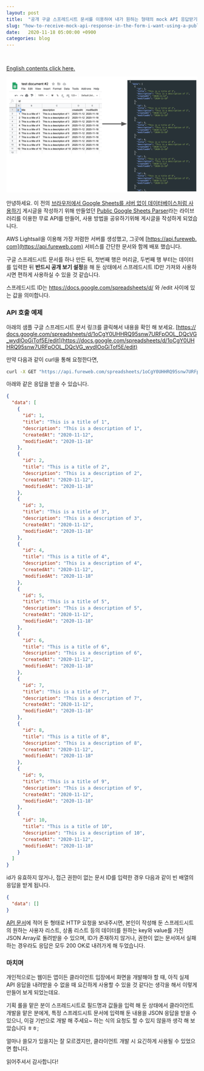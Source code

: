 ```yaml
---
layout: post
title:  "공개 구글 스프레드시트 문서를 이용하여 내가 원하는 형태의 mock API 응답받기"
slug: "how-to-receive-mock-api-response-in-the-form-i-want-using-a-public-google-spreadsheet-document"
date:   2020-11-18 05:00:00 +0900
categories: blog
---
```

<style>a, li { word-break: break-all; }</style>

<!-- Global site tag (gtag.js) - Google Analytics -->
<script async src="https://www.googletagmanager.com/gtag/js?id=UA-121955159-1"></script>
<script>
  window.dataLayer = window.dataLayer || [];
  function gtag(){dataLayer.push(arguments);}
  gtag('js', new Date());

  gtag('config', 'UA-121955159-1');
</script>
<script async src="//pagead2.googlesyndication.com/pagead/js/adsbygoogle.js"></script>
<!-- fureweb-github -->
<ins class="adsbygoogle"
     style="display:block"
     data-ad-client="ca-pub-6234418861743010"
     data-ad-slot="8427857156"
     data-ad-format="auto"></ins>
<script>
(adsbygoogle = window.adsbygoogle || []).push({});
</script>

<div class="fb-like" data-href="https://fureweb-com.github.io{{page.url}}" data-layout="button_count" data-action="like" data-size="small" data-show-faces="true" data-share="true"></div>
<br>

[English contents click here.](https://fureweb-com.github.io/blog/2020/11/18/how-to-receive-mock-api-response-in-the-form-what-i-want-using-a-public-google-spreadsheet-document.html)

![데이터 변환](/assets/img/posts/20201116-introduction.png)

안녕하세요. 이 전의 [브라우저에서 Google Sheets를 서버 없이 데이터베이스처럼 사용하기](https://fureweb-com.github.io/blog/2020/11/16/using-google-sheets-as-a-database-without-a-server-in-the-browser.html) 게시글을 작성하기 위해 만들었던 [Public Google Sheets Parser](https://www.npmjs.com/package/public-google-sheets-parser)라는 라이브러리를 이용한 무료 API를 만들어, 사용 방법을 공유하기위해 게시글을 작성하게 되었습니다.

AWS Lightsail을 이용해 가장 저렴한 서버를 생성했고, 그곳에 [https://api.fureweb.com](https://api.fureweb.com) 서비스를 간단한 문서와 함께 배포 했습니다.

구글 스프레드시트 문서를 하나 만든 뒤, 첫번째 행은 머리글, 두번째 행 부터는 데이터를 입력한 뒤 **반드시 공개 보기 설정**을 해 둔 상태에서 스프레드시트 ID만 가져와 사용하시면 편하게 사용하실 수 있을 것 같습니다.

스프레드시트 ID는 https://docs.google.com/spreadsheets/d/ 와 /edit 사이에 있는 값을 의미합니다.

### API 호출 예제

아래의 샘플 구글 스프레드시트 문서 링크를 클릭해서 내용을 확인 해 보세요.
[https://docs.google.com/spreadsheets/d/1oCgY0UHHRQ95snw7URFpOOL_DQcVG_wydlOoGiTof5E/edit](https://docs.google.com/spreadsheets/d/1oCgY0UHHRQ95snw7URFpOOL_DQcVG_wydlOoGiTof5E/edit)

만약 다음과 같이 curl을 통해 요청한다면,
```sh
curl -X GET "https://api.fureweb.com/spreadsheets/1oCgY0UHHRQ95snw7URFpOOL_DQcVG_wydlOoGiTof5E" -H "accept: */*"
```

아래와 같은 응답을 받을 수 있습니다.
```json
{
  "data": [
    {
      "id": 1,
      "title": "This is a title of 1",
      "description": "This is a description of 1",
      "createdAt": "2020-11-12",
      "modifiedAt": "2020-11-18"
    },
    {
      "id": 2,
      "title": "This is a title of 2",
      "description": "This is a description of 2",
      "createdAt": "2020-11-12",
      "modifiedAt": "2020-11-18"
    },
    {
      "id": 3,
      "title": "This is a title of 3",
      "description": "This is a description of 3",
      "createdAt": "2020-11-12",
      "modifiedAt": "2020-11-18"
    },
    {
      "id": 4,
      "title": "This is a title of 4",
      "description": "This is a description of 4",
      "createdAt": "2020-11-12",
      "modifiedAt": "2020-11-18"
    },
    {
      "id": 5,
      "title": "This is a title of 5",
      "description": "This is a description of 5",
      "createdAt": "2020-11-12",
      "modifiedAt": "2020-11-18"
    },
    {
      "id": 6,
      "title": "This is a title of 6",
      "description": "This is a description of 6",
      "createdAt": "2020-11-12",
      "modifiedAt": "2020-11-18"
    },
    {
      "id": 7,
      "title": "This is a title of 7",
      "description": "This is a description of 7",
      "createdAt": "2020-11-12",
      "modifiedAt": "2020-11-18"
    },
    {
      "id": 8,
      "title": "This is a title of 8",
      "description": "This is a description of 8",
      "createdAt": "2020-11-12",
      "modifiedAt": "2020-11-18"
    },
    {
      "id": 9,
      "title": "This is a title of 9",
      "description": "This is a description of 9",
      "createdAt": "2020-11-12",
      "modifiedAt": "2020-11-18"
    },
    {
      "id": 10,
      "title": "This is a title of 10",
      "description": "This is a description of 10",
      "createdAt": "2020-11-12",
      "modifiedAt": "2020-11-18"
    }
  ]
}
```

id가 유효하지 않거나, 접근 권한이 없는 문서 ID를 입력한 경우 다음과 같이 빈 배열의 응답을 받게 됩니다.
```json
{
  "data": []
}
```

[API 문서](https://api.fureweb.com)에 적어 둔 형태로 HTTP 요청을 보내주시면, 본인이 작성해 둔 스프레드시트의 원하는 사용자 리스트, 상품 리스트 등의 데이터를 원하는 key와 value를 가진 JSON Array로 돌려받을 수 있으며, ID가 존재하지 않거나, 권한이 없는 문서여서 실패하는 경우라도 응답은 모두 200 OK로 내려가게 해 두었습니다.


### 마치며

개인적으로는 웹이든 앱이든 클라이언트 입장에서 화면을 개발해야 할 때, 아직 실제 API 응답을 내려받을 수 없을 때 요긴하게 사용할 수 있을 것 같다는 생각을 해서 이렇게 만들어 보게 되었는데요.

기획 롤을 맡은 분이 스프레드시트로 필드명과 값들을 입력 해 둔 상태에서 클라이언트 개발을 맡은 분에게, 특정 스프레드시트 문서에 입력해 둔 내용을 JSON 응답을 받을 수 있으니, 이걸 기반으로 개발 해 주세요~ 하는 식의 요청도 할 수 있지 않을까 생각 해 보았습니다 ㅎㅎ;

얼마나 쓸모가 있을지는 잘 모르겠지만, 클라이언트 개발 시 요긴하게 사용될 수 있었으면 합니다.

읽어주셔서 감사합니다!

<div class="fb-comments" data-href="https://fureweb-com.github.io{{page.url}}" data-width="100%" data-numposts="10"></div>

<div id="fb-root"></div>
<script>(function(d, s, id) {
  var js, fjs = d.getElementsByTagName(s)[0];
  if (d.getElementById(id)) return;
  js = d.createElement(s); js.id = id;
  js.src = "//connect.facebook.net/ko_KR/sdk.js#xfbml=1&version=v2.10&appId=403216550080274";
  fjs.parentNode.insertBefore(js, fjs);
}(document, 'script', 'facebook-jssdk'));</script>
